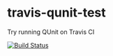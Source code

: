travis-qunit-test
=================

Try running QUnit on Travis CI

[![Build Status](https://travis-ci.org/stebru/travis-qunit-test.svg?branch=master)](https://travis-ci.org/stebru/travis-qunit-test)
